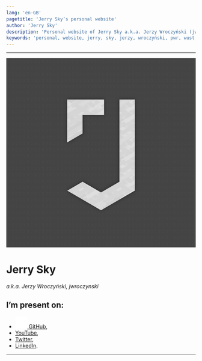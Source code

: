 ```yaml
---
lang: 'en-GB'
pagetitle: 'Jerry Sky’s personal website'
author: 'Jerry Sky'
description: 'Personal website of Jerry Sky a.k.a. Jerzy Wroczyński (jwroczynski).'
keywords: 'personal, website, jerry, sky, jerzy, wroczyński, pwr, wust, bash, typescript, latex, contact, projects, programming, computer science'
---
```


---

[github]: https://github.com/jerry-sky
[yt]: https://www.youtube.com/channel/UCU3CxcihDdt75fV5jeODOEQ
[twitter]: https://twitter.com/JerrySky27
[linkedin]: https://www.linkedin.com/in/jerzy-wroczy%C5%84ski-bb0333205/

<img src="/assets/avatar.png" class="logo" />

# Jerry Sky
*a.k.a. Jerzy Wroczyński, jwroczynski*

## I’m present on:

- [<img src="/assets/github.png" class="icon" /> GitHub][github],
- [YouTube][yt],
- [Twitter][twitter],
- [LinkedIn][linkedin].

---
